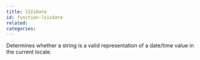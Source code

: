 ```yaml
---
title: lSIsDate
id: function-lsisdate
related:
categories:
---
```


Determines whether a string is a valid representation of a
        date/time value in the current locale.